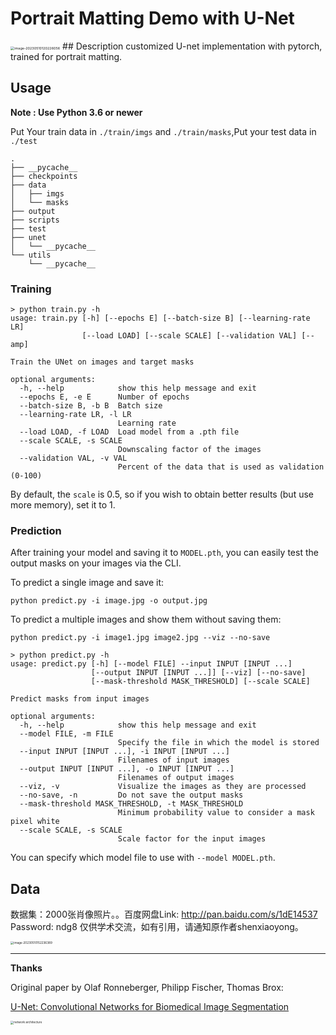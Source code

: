 # Portrait Matting Demo with U-Net

<img src="https://frank-first.oss-cn-hangzhou.aliyuncs.com/images/image-20230510120226056.png" alt="image-20230510120226056" style="zoom: 39%;" />
## Description
customized U-net implementation with pytorch, trained for portrait matting. 


## Usage
**Note : Use Python 3.6 or newer**

Put Your train data in `./train/imgs` and `./train/masks`,Put your test data in `./test`
```
.
├── __pycache__
├── checkpoints
├── data
│   ├── imgs
│   └── masks
├── output
├── scripts
├── test
├── unet
│   └── __pycache__
└── utils
    └── __pycache__

```
### Training

```console
> python train.py -h
usage: train.py [-h] [--epochs E] [--batch-size B] [--learning-rate LR]
                [--load LOAD] [--scale SCALE] [--validation VAL] [--amp]

Train the UNet on images and target masks

optional arguments:
  -h, --help            show this help message and exit
  --epochs E, -e E      Number of epochs
  --batch-size B, -b B  Batch size
  --learning-rate LR, -l LR
                        Learning rate
  --load LOAD, -f LOAD  Load model from a .pth file
  --scale SCALE, -s SCALE
                        Downscaling factor of the images
  --validation VAL, -v VAL
                        Percent of the data that is used as validation (0-100)
```

By default, the `scale` is 0.5, so if you wish to obtain better results (but use more memory), set it to 1.


### Prediction

After training your model and saving it to `MODEL.pth`, you can easily test the output masks on your images via the CLI.

To predict a single image and save it:

`python predict.py -i image.jpg -o output.jpg`

To predict a multiple images and show them without saving them:

`python predict.py -i image1.jpg image2.jpg --viz --no-save`

```console
> python predict.py -h
usage: predict.py [-h] [--model FILE] --input INPUT [INPUT ...] 
                  [--output INPUT [INPUT ...]] [--viz] [--no-save]
                  [--mask-threshold MASK_THRESHOLD] [--scale SCALE]

Predict masks from input images

optional arguments:
  -h, --help            show this help message and exit
  --model FILE, -m FILE
                        Specify the file in which the model is stored
  --input INPUT [INPUT ...], -i INPUT [INPUT ...]
                        Filenames of input images
  --output INPUT [INPUT ...], -o INPUT [INPUT ...]
                        Filenames of output images
  --viz, -v             Visualize the images as they are processed
  --no-save, -n         Do not save the output masks
  --mask-threshold MASK_THRESHOLD, -t MASK_THRESHOLD
                        Minimum probability value to consider a mask pixel white
  --scale SCALE, -s SCALE
                        Scale factor for the input images
```
You can specify which model file to use with `--model MODEL.pth`.

## Data

数据集：2000张肖像照片。。百度网盘Link: http://pan.baidu.com/s/1dE14537 Password: ndg8 仅供学术交流，如有引用，请通知原作者shenxiaoyong。

<img src="https://frank-first.oss-cn-hangzhou.aliyuncs.com/images/image-20230510152236389.png" alt="image-20230510152236389" style="zoom:33%;" />


---

**Thanks**

Original paper by Olaf Ronneberger, Philipp Fischer, Thomas Brox:

[U-Net: Convolutional Networks for Biomedical Image Segmentation](https://arxiv.org/abs/1505.04597)

<img src="https://i.imgur.com/jeDVpqF.png" alt="network architecture" style="zoom: 33%;" />
